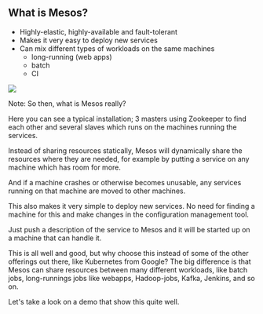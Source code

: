 ## What is Mesos?

* Highly-elastic, highly-available and fault-tolerant
* Makes it very easy to deploy new services
* Can mix different types of workloads on the same machines
  * long-running (web apps)
  * batch
  * CI

<image src="images/system_setup.png"/>

Note:
So then, what is Mesos really?

Here you can see a typical installation; 3 masters using Zookeeper
to find each other and several slaves which runs on the machines
running the services.

Instead of sharing resources statically, Mesos will dynamically
share the resources where they are needed, for example by putting
a service on any machine which has room for more.

And if a machine crashes or otherwise becomes unusable, any
services running on that machine are moved to other machines.

This also makes it very simple to deploy new services. No need
for finding a machine for this and make changes in the configuration
management tool.

Just push a description of the service to Mesos and it will be
started up on a machine that can handle it.

This is all well and good, but why choose this instead of some of
the other offerings out there, like Kubernetes from Google? The
big difference is that Mesos can share resources between many
different workloads, like batch jobs, long-runnings jobs like
webapps, Hadoop-jobs, Kafka, Jenkins, and so on.

Let's take a look on a demo that show this quite well.
